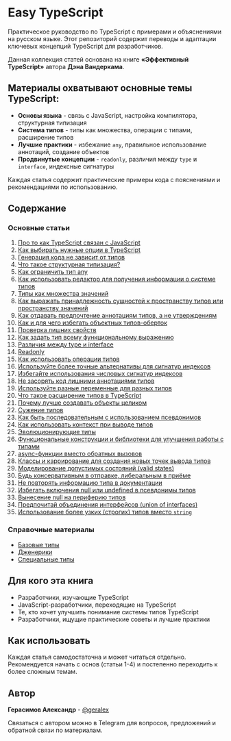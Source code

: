 # Easy TypeScript

Практическое руководство по TypeScript с примерами и объяснениями на русском языке. Этот репозиторий содержит переводы и адаптации ключевых концепций TypeScript для разработчиков.

Данная коллекция статей основана на книге **«Эффективный TypeScript»** автора **Дэна Вандеркама**.

## Материалы охватывают основные темы TypeScript:

- **Основы языка** - связь с JavaScript, настройка компилятора, структурная типизация
- **Система типов** - типы как множества, операции с типами, расширение типов
- **Лучшие практики** - избежание `any`, правильное использование аннотаций, создание объектов
- **Продвинутые концепции** - `readonly`, различия между `type` и `interface`, индексные сигнатуры

Каждая статья содержит практические примеры кода с пояснениями и рекомендациями по использованию.

## Содержание

### Основные статьи

1. [Про то как TypeScript связан с JavaScript](./1.%20про%20то%20как%20TypeScript%20связан%20с%20JavaScript.md)
2. [Как выбирать нужные опции в TypeScript](./2.%20как%20Выбирать%20нужные%20опции%20в%20TypeScript.md)
3. [Генерация кода не зависит от типов](./3.%20генерация%20кода%20не%20зависит%20от%20типов.md)
4. [Что такое структурная типизация?](./4.%20Что%20такое%20структурная%20типизация%3F.md)
5. [Как ограничить тип any](./5.%20%20Как%20ограничить%20тип%20any.md)
6. [Как использовать редактор для получения информации о системе типов](./6.%20Как%20использовать%20редактор%20для%20получения%20информации%20о%20системе%20типов.md)
7. [Типы как множества значений](./7.%20Типы%20как%20множества%20значений.md)
8. [Как выражать принадлежность сущностей к пространству типов или пространству значений](./8.%20Как%20выражать%20принадлежность%20сущностей%20к%20пространству%20типов%20или%20пространству%20значений.md)
9. [Как отдавать предпочтение аннотациям типов, а не утверждениям](./9.%20Как%20отдавать%20предпочтение%20аннотациям%20типов%2C%20а%20не%20утверждениям.md)
10. [Как и для чего избегать объектных типов-оберток](./10.%20Как%20и%20для%20чего%20избегать%20объектных%20типов-оберток%20(String%2C%20Number%2C%20Boolean%2C%20Symbol%2C%20BigInt).md)
11. [Проверка лишних свойств](./11.%20Проверка%20лишних%20свойств.md)
12. [Как задать тип всему функциональному выражению](./12.%20как%20задать%20тип%20всему%20функциональному%20выражению.md)
13. [Различия между type и interface](./13.%20Различия%20между%20type%20и%20interace.md)
14. [Readonly](./14.%20Readonly.md)
15. [Как использовать операции типов](./15.%20как%20использовать%20операции%20типов.md)
16. [Используйте более точные альтернативы для сигнатур индексов](./16.%20Используйте%20более%20точные%20альтернативы%20для%20сигнатур%20индексов.md)
17. [Избегайте использования числовых сигнатур индексов](./17.%20Избегайте%20использования%20числовых%20сигнатур%20индексов.md)
18. [Не засорять код лишними аннотациями типов](./18.%20Не%20засорять%20код%20лишними%20аннотациями%20типов.md)
19. [Используйте разные переменные для разных типов](./19.%20Используйте%20разные%20переменные%20для%20разных%20типов.md)
20. [Что такое расширение типов в TypeScript](./20.%20Что%20такое%20расширение%20типов%20в%20TypeScript.md)
21. [Почему лучше создавать объекты целиком](./21.%20Почему%20лучше%20создавать%20объекты%20целиком.md)
22. [Сужение типов](./22.%20Сужение%20типов.md)
23. [Как быть последовательным с использованием псевдонимов](./23.%20Как%20быть%20последовательным%20с%20использованием%20псевдонимов.md)
24. [Как использовать контекст при выводе типов](./24.%20Как%20использовать%20контекст%20при%20выводе%20типов.md)
25. [Эволюционирующие типы](./25.%20Эволюционирующие%20типы.md)
26. [Функциональные конструкции и библиотеки для улучшения работы с типами](./26.%20Функциональные%20конструкции%20и%20библиотеки%20для%20улучшения%20работы%20с%20типами.md)
27. [async-функции вместо обратных вызовов](./27.%20async-функции%20вместо%20обратных%20вызовов.md)
28. [Классы и каррирование для создания новых точек вывода типов](./28.%20%20Классы%20и%20каррирование%20для%20создания%20новых%20точек%20вывода%20типов.md)
29. [Моделирование допустимых состояний (valid states)](./29.%20Моделирование%20допустимых%20состояний%20(valid%20states).md)
30. [Будь консервативным в отправке, либеральным в приёме](./30.%20Будь%20консервативным%20в%20отправке%2C%20либеральным%20в%20приёме.md)
31. [Не повторять информацию типа в документации](./31.%20Не%20повторять%20информацию%20типа%20в%20документации.md)
32. [Избегать включения null или undefined в псевдонимы типов](./32.%20Избегать%20включения%20null%20или%20undefined%20в%20псевдонимы%20типов.md)
33. [Вынесение null на периферию типов](./33.%20Вынесение%20null%20на%20периферию%20типов.md)
34. [Предпочитай объединения интерфейсов (union of interfaces)](./34.%20Предпочитай%20объединения%20интерфейсов%20(union%20of%20interfaces).md)
35. [Использование более узких (строгих) типов вместо `string`](./35.%20Использование%20более%20узких%20(строгих)%20типов%20вместо%20%60string%60.md)

### Справочные материалы

- [Базовые типы](./_Базовые%20типы.md)
- [Дженерики](./_Дженерики.md)
- [Специальные типы](./_Специальные%20типы.md)

## Для кого эта книга

- Разработчики, изучающие TypeScript
- JavaScript-разработчики, переходящие на TypeScript
- Те, кто хочет улучшить понимание системы типов TypeScript
- Разработчики, ищущие практические советы и лучшие практики

## Как использовать

Каждая статья самодостаточна и может читаться отдельно. Рекомендуется начать с основ (статьи 1-4) и постепенно переходить к более сложным темам.

## Автор

**Герасимов Александр** - [@geralex](https://t.me/geralex)

Связаться с автором можно в Telegram для вопросов, предложений и обратной связи по материалам.